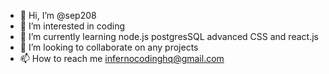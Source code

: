 - 👋 Hi, I’m @sep208
- 👀 I’m interested in coding
- 🌱 I’m currently learning node.js postgresSQL advanced CSS and react.js
- 💞️ I’m looking to collaborate on any projects
- 📫 How to reach me infernocodinghq@gmail.com

<!---
sep208/sep208 is a ✨ special ✨ repository because its `README.md` (this file) appears on your GitHub profile.
You can click the Preview link to take a look at your changes.
--->
